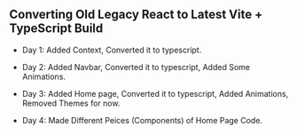 ## Converting Old Legacy React to Latest Vite + TypeScript Build

- Day 1: Added Context, Converted it to typescript.

- Day 2: Added Navbar, Converted it to typescript, Added Some Animations.

- Day 3: Added Home page, Converted it to typescript, Added Animations, Removed Themes for now.

- Day 4: Made Different Peices (Components) of Home Page Code.
